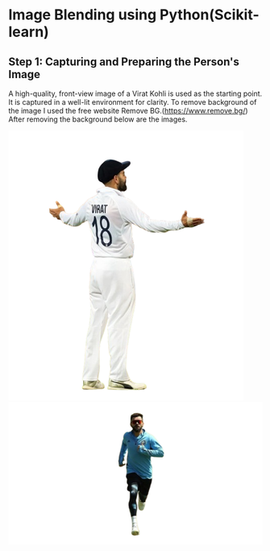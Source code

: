 # Image Blending using Python(Scikit-learn)

## Step 1: Capturing and Preparing the Person's Image

A high-quality, front-view image of a Virat Kohli is used as the starting point. It is captured in a well-lit environment for clarity. 
To remove background of the image I used the free website Remove BG.(https://www.remove.bg/)
After removing the background below are the images.

![Background Removed 1](images/person.png)   ![Background Removed 2](images/person1.png)


